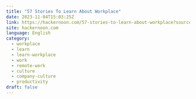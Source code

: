 ```yaml
---
title: "57 Stories To Learn About Workplace"
date: 2023-11-04T15:03:25Z
link: https://hackernoon.com/57-stories-to-learn-about-workplace?source=rss&utm_medium=RSS&utm_source=news.12bit.vn
site: hackernoon.com
language: English
category:
  - workplace
  - learn
  - learn-workplace
  - work
  - remote-work
  - culture
  - company-culture
  - productivity
draft: false
---
```

